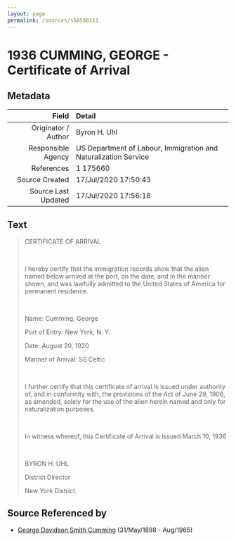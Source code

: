 ```yaml
---
layout: page
permalink: /sources/s58508111
---
```


# 1936 CUMMING, GEORGE - Certificate of Arrival

## Metadata
Field | Detail
---:|:---
Originator / Author | Byron H. Uhl
Responsible Agency | US Department of Labour, Immigration and Naturalization Service
References | 1 175660
Source Created | 17/Jul/2020 17:50:43
Source Last Updated | 17/Jul/2020 17:56:18

## Text

> CERTIFICATE OF ARRIVAL
>
> <br/>
>
> I hereby certify that the immigration records show that the alien named below arrived at the port, on the date, and in the manner shown, and was lawfully admitted to the United States of America for permanent residence.
>
> <br/>
>
> Name: Cumming, George
>
> Port of Entry: New York, N. Y.
>
> Date: August 20, 1920
>
> Manner of Arrival: SS Celtic
>
> <br/>
>
> I further certify that this certificate of arrival is issued under authority of, and in conformity with, the provisions of the Act of June 29, 1906, as amended, solely for the use of the alien herein named and only for naturalization purposes.
>
> <br/>
>
> In witness whereof, this Certificate of Arrival is issued March 10, 1936
>
> <br/>
>
> BYRON H. UHL
>
> District Director
>
> New York District.
>

## Source Referenced by

* [George Davidson Smith Cumming](../people/@13773669@-george-davidson-smith-cumming-b1898-5-31-d1965-8.md) (31/May/1898 - Aug/1965)
